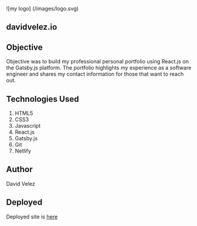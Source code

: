![my logo] (/images/logo.svg)
## davidvelez.io

## Objective
Objective was to build my professional personal portfolio using React.js
on the Gatsby.js platform. The portfolio highlights my experience as a
software engineer and shares my contact information for those that want to reach out.

## Technologies Used
1. HTML5
2. CSS3
3. Javascript
4. React.js
5. Gatsby.js
6. Git
6. Netlify

## Author
David Velez

## Deployed

Deployed site is [here]

[here]: http://www.davidvelez.io
